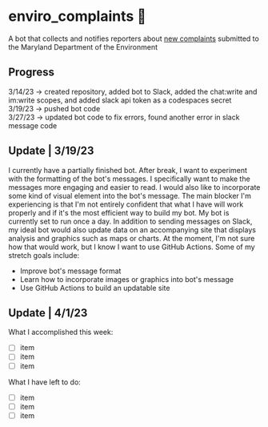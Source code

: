# enviro_complaints 🌿
A bot that collects and notifies reporters about [new complaints](https://opendata.maryland.gov/Energy-and-Environment/Maryland-Department-of-the-Environment-MDE-Water-a/cnkn-n3pr) submitted to the Maryland Department of the Environment
## Progress
3/14/23 → created repository, added bot to Slack, added the chat:write and im:write scopes, and added slack api token as a codespaces secret
<br/>
3/19/23 → pushed bot code
<br/>
3/27/23 → updated bot code to fix errors, found another error in slack message code
## Update | 3/19/23
I currently have a partially finished bot. After break, I want to experiment with the formatting of the bot's messages. I specifically want to make the messages more engaging and easier to read. I would also like to incorporate some kind of visual element into the bot's message. 
The main blocker I'm experiencing is that I'm not entirely confident that what I have will work properly and if it's the most efficient way to build my bot. My bot is currently set to run once a day. In addition to sending messages on Slack, my ideal bot would also update data on an accompanying site that displays analysis and graphics such as maps or charts. At the moment, I'm not sure how that would work, but I know I want to use GitHub Actions. 
Some of my stretch goals include:
* Improve bot's message format 
* Learn how to incorporate images or graphics into bot's message
* Use GitHub Actions to build an updatable site 
## Update | 4/1/23
What I accomplished this week:
- [ ] item
- [ ] item
- [ ] item

What I have left to do:
- [ ] item
- [ ] item
- [ ] item
